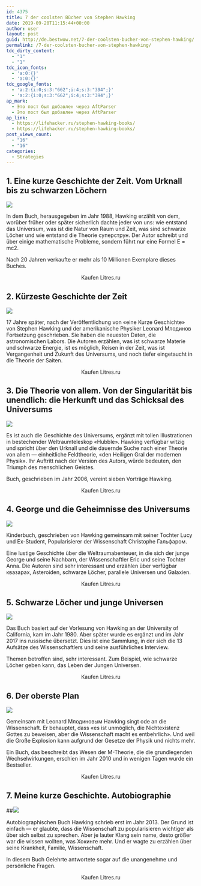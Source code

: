 ```yaml
---
id: 4375
title: 7 der coolsten Bücher von Stephen Hawking
date: 2019-09-20T11:15:44+00:00
author: user
layout: post
guid: http://de.bestwow.net/7-der-coolsten-bucher-von-stephen-hawking/
permalink: /7-der-coolsten-bucher-von-stephen-hawking/
tdc_dirty_content:
  - "1"
  - "1"
tdc_icon_fonts:
  - 'a:0:{}'
  - 'a:0:{}'
tdc_google_fonts:
  - 'a:2:{i:0;s:3:"662";i:4;s:3:"394";}'
  - 'a:2:{i:0;s:3:"662";i:4;s:3:"394";}'
ap_mark:
  - Это пост был добавлен через AftParser
  - Это пост был добавлен через AftParser
ap_link:
  - https://lifehacker.ru/stephen-hawking-books/
  - https://lifehacker.ru/stephen-hawking-books/
post_views_count:
  - "16"
  - "16"
categories:
  - Strategies
---
```

## 1. Eine kurze Geschichte der Zeit. Vom Urknall bis zu schwarzen Löchern

![](http://de.bestwow.net/wp-content/uploads/2019/09/7-samyh-krutyh-knig-stivena-hokinga-1.jpg) 

In dem Buch, herausgegeben im Jahr 1988, Hawking erzählt von dem, worüber früher oder später sicherlich dachte jeder von uns: wie entstand das Universum, was ist die Natur von Raum und Zeit, was sind schwarze Löcher und wie entstand die Theorie суперструн. Der Autor schreibt und über einige mathematische Probleme, sondern führt nur eine Formel E = mc2.

Nach 20 Jahren verkaufte er mehr als 10 Millionen Exemplare dieses Buches.

<p style="text-align: center">
  <span>Kaufen Litres.ru</span>
</p>

## 2. Kürzeste Geschichte der Zeit

![](http://de.bestwow.net/wp-content/uploads/2019/09/7-samyh-krutyh-knig-stivena-hokinga-2.jpg) 

17 Jahre später, nach der Veröffentlichung von «eine Kurze Geschichte» von Stephen Hawking und der amerikanische Physiker Leonard Млодинов Fortsetzung geschrieben. Sie haben die neuesten Daten, die astronomischen Labors. Die Autoren erzählen, was ist schwarze Materie und schwarze Energie, ist es möglich, Reisen in der Zeit, was ist Vergangenheit und Zukunft des Universums, und noch tiefer eingetaucht in die Theorie der Saiten.

<p style="text-align: center">
  <span>Kaufen Litres.ru</span>
</p>

## 3. Die Theorie von allem. Von der Singularität bis unendlich: die Herkunft und das Schicksal des Universums

![](http://de.bestwow.net/wp-content/uploads/2019/09/7-samyh-krutyh-knig-stivena-hokinga-3.jpg) 

Es ist auch die Geschichte des Universums, ergänzt mit tollen Illustrationen in bestechender Weltraumteleskop «Hubble». Hawking verfügbar witzig und spricht über den Urknall und die dauernde Suche nach einer Theorie von allem — einheitliche Feldtheorie, «den Heiligen Gral der modernen Physik». Ihr Auftritt nach der Version des Autors, würde bedeuten, den Triumph des menschlichen Geistes.

Buch, geschrieben im Jahr 2006, vereint sieben Vorträge Hawking.

<p style="text-align: center">
  <span>Kaufen Litres.ru</span>
</p>

## 4. George und die Geheimnisse des Universums

![](http://de.bestwow.net/wp-content/uploads/2019/09/7-samyh-krutyh-knig-stivena-hokinga-4.jpg) 

Kinderbuch, geschrieben von Hawking gemeinsam mit seiner Tochter Lucy und Ex-Student, Popularisierer der Wissenschaft Christophe Гальфаром.

Eine lustige Geschichte über die Weltraumabenteuer, in die sich der junge George und seine Nachbarn, der Wissenschaftler Eric und seine Tochter Anna. Die Autoren sind sehr interessant und erzählen über verfügbar квазарах, Asteroiden, schwarze Löcher, parallele Universen und Galaxien.

<p style="text-align: center">
  <span>Kaufen Litres.ru</span>
</p>

## 5. Schwarze Löcher und junge Universen

![](http://de.bestwow.net/wp-content/uploads/2019/09/7-samyh-krutyh-knig-stivena-hokinga-5.jpg) 

Das Buch basiert auf der Vorlesung von Hawking an der University of California, kam im Jahr 1980. Aber später wurde es ergänzt und im Jahr 2017 ins russische übersetzt. Dies ist eine Sammlung, in der sich die 13 Aufsätze des Wissenschaftlers und seine ausführliches Interview.

Themen betroffen sind, sehr interessant. Zum Beispiel, wie schwarze Löcher geben kann, das Leben der Jungen Universen.

<p style="text-align: center">
  <span>Kaufen Litres.ru</span>
</p>

## 6. Der oberste Plan

![](http://de.bestwow.net/wp-content/uploads/2019/09/7-samyh-krutyh-knig-stivena-hokinga-6.jpg) 

Gemeinsam mit Leonard Млодиновым Hawking singt ode an die Wissenschaft. Er behauptet, dass «es ist unmöglich, die Nichtexistenz Gottes zu beweisen, aber die Wissenschaft macht es entbehrlich». Und weil die Große Explosion kann aufgrund der Gesetze der Physik und nichts mehr.

Ein Buch, das beschreibt das Wesen der M-Theorie, die die grundlegenden Wechselwirkungen, erschien im Jahr 2010 und in wenigen Tagen wurde ein Bestseller.

<p style="text-align: center">
  <span>Kaufen Litres.ru</span>
</p>

## 7. Meine kurze Geschichte. Autobiographie

##![](http://de.bestwow.net/wp-content/uploads/2019/09/7-samyh-krutyh-knig-stivena-hokinga-7.jpg) 

Autobiographischen Buch Hawking schrieb erst im Jahr 2013. Der Grund ist einfach — er glaubte, dass die Wissenschaft zu popularisieren wichtiger als über sich selbst zu sprechen. Aber je lauter Klang sein name, desto größer war die wissen wollten, was Хокинге mehr. Und er wagte zu erzählen über seine Krankheit, Familie, Wissenschaft.

In diesem Buch Gelehrte antwortete sogar auf die unangenehme und persönliche Fragen.

<p style="text-align: center">
  <span>Kaufen Litres.ru</span>
</p>